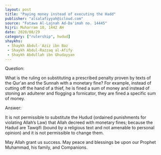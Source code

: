 ```yaml
---
layout: post
title: "Paying money instead of executing the Hadd"
publisher: "alsalafiyyah@icloud.com"
source: "Fatawa Al-Lajnah Ad-Da'imah no. 14445"
hijri: Muharram 10, 1442 AH
date: 2020/08/29
category: ["rulership", hudud]
shaykhs: 
 - Shaykh Abdul-'Aziz ibn Baz
 - Shaykh Abdul-Razzaq al-Afify
 - Shaykh Abdullah ibn Ghudayyan
---
```


Question: 

What is the ruling on substituting a prescribed penalty proven by texts of the Qur'an and the Sunnah with a monetary fine? For example, instead of cutting off the hand of a thief, he is fined a sum of money and instead of stoning an adulterer and flogging a fornicator, they are fined a specific sum of money.

Answer:

It is not permissible to substitute the Hudud (ordained punishments for violating Allah’s Law) that Allah decreed with monetary fines; because the Hadud are Tawqifi (bound by a religious text and not amenable to personal opinion) and it is not permissible to change them.

May Allah grant us success. May peace and blessings be upon our Prophet Muhammad, his family, and Companions.
